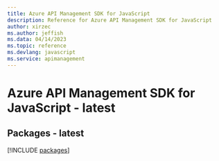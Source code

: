 ```yaml
---
title: Azure API Management SDK for JavaScript
description: Reference for Azure API Management SDK for JavaScript
author: xirzec
ms.author: jeffish
ms.data: 04/14/2023
ms.topic: reference
ms.devlang: javascript
ms.service: apimanagement
---
```

# Azure API Management SDK for JavaScript - latest
## Packages - latest
[!INCLUDE [packages](api-management-index.md)]